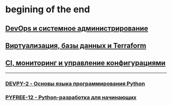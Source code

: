 # begining of the end

## [DevOps и системное администрирование](https://github.com/skurudo/devops-netology/tree/main/DEVSYS-16%20-%20DevOps%20%D0%B8%20%D1%81%D0%B8%D1%81%D1%82%D0%B5%D0%BC%D0%BD%D0%BE%D0%B5%20%D0%B0%D0%B4%D0%BC%D0%B8%D0%BD%D0%B8%D1%81%D1%82%D1%80%D0%B8%D1%80%D0%BE%D0%B2%D0%B0%D0%BD%D0%B8%D0%B5)

## [Виртуализация, базы данных и Terraform](https://github.com/skurudo/devops-netology/tree/main/VIRT-15%20-%20%D0%92%D0%B8%D1%80%D1%82%D1%83%D0%B0%D0%BB%D0%B8%D0%B7%D0%B0%D1%86%D0%B8%D1%8F%2C%20%D0%B1%D0%B0%D0%B7%D1%8B%20%D0%B4%D0%B0%D0%BD%D0%BD%D1%8B%D1%85%20%D0%B8%20Terraform)

## [CI, мониторинг и управление конфигурациями](none)

---

### [DEVPY-2 - Основы языка программирования Python](https://github.com/skurudo/devops-netology/tree/main/DEVPY-2%20-%20Основы%20языка%20программирования%20Python)

### [PYFREE-12 - Python-разработка для начинающих](https://github.com/skurudo/devops-netology/tree/main/PYFREE-12%20-%20Python-разработка%20для%20начинающих)